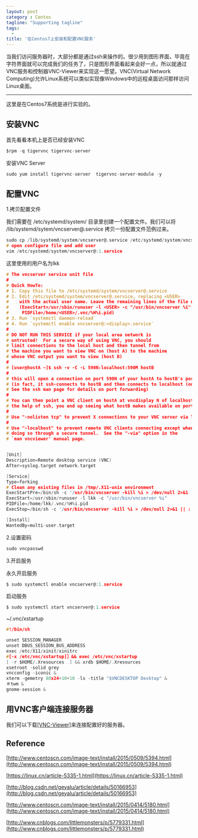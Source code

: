 ```yaml
---
layout: post
category : Centos
tagline: "Supporting tagline"
tags:
  -
title: '在Centos7上安装和配置VNC服务'
---
```

当我们访问服务器时，大部分都是通过ssh来操作的。很少用到图形界面，毕竟在字符界面就可以完成我们的任务了，只是图形界面看起来会好一点，所以就通过VNC服务和控制器VNC-Viewer来实现这一愿望。VNC(Virtual Network Computing)允许Linux系统可以类似实现像Windows中的远程桌面访问那样访问Linux桌面。

---

<!--more-->

这里是在Centos7系统是进行实验的。

## 安装VNC

首先看看本机上是否已经安装VNC
```C
$rpm -q tigervnc tigervnc-server
```
安装VNC Server
```C
sudo yum install tigervnc-server  tigervnc-server-module -y
```
## 配置VNC

1.拷贝配置文件

我们需要在 /etc/systemd/system/ 目录里创建一个配置文件。我们可以将 /lib/systemd/sytem/vncserver@.service 拷贝一份配置文件范例过来。
```C
sudo cp /lib/systemd/system/vncserver@.service /etc/systemd/system/vncserver@:1.service
# open configure file and add user
vim /etc/systemd/system/vncserver@:1.service
```
这里使用的用户名为lkk
```C
# The vncserver service unit file
#
# Quick HowTo:
# 1. Copy this file to /etc/systemd/system/vncserver@.service
# 2. Edit /etc/systemd/system/vncserver@.service, replacing <USER>
#    with the actual user name. Leave the remaining lines of the file unmodified
#    (ExecStart=/usr/sbin/runuser -l <USER> -c "/usr/bin/vncserver %i"
#     PIDFile=/home/<USER>/.vnc/%H%i.pid)
# 3. Run `systemctl daemon-reload`
# 4. Run `systemctl enable vncserver@:<display>.service`
#
# DO NOT RUN THIS SERVICE if your local area network is
# untrusted!  For a secure way of using VNC, you should
# limit connections to the local host and then tunnel from
# the machine you want to view VNC on (host A) to the machine
# whose VNC output you want to view (host B)
#
# [user@hostA ~]$ ssh -v -C -L 590N:localhost:590M hostB
#
# this will open a connection on port 590N of your hostA to hostB's port 590M
# (in fact, it ssh-connects to hostB and then connects to localhost (on hostB).
# See the ssh man page for details on port forwarding)
#
# You can then point a VNC client on hostA at vncdisplay N of localhost and with
# the help of ssh, you end up seeing what hostB makes available on port 590M
#
# Use "-nolisten tcp" to prevent X connections to your VNC server via TCP.
#
# Use "-localhost" to prevent remote VNC clients connecting except when
# doing so through a secure tunnel.  See the "-via" option in the
# `man vncviewer' manual page.


[Unit]
Description=Remote desktop service (VNC)
After=syslog.target network.target

[Service]
Type=forking
# Clean any existing files in /tmp/.X11-unix environment
ExecStartPre=/bin/sh -c '/usr/bin/vncserver -kill %i > /dev/null 2>&1 || :'
ExecStart=/usr/sbin/runuser -l lkk -c "/usr/bin/vncserver %i"
PIDFile=/home/lkk/.vnc/%H%i.pid
ExecStop=/bin/sh -c '/usr/bin/vncserver -kill %i > /dev/null 2>&1 || :'

[Install]
WantedBy=multi-user.target

```

2.设置密码
```C
sudo vncpasswd
```
3.开启服务

永久开启服务
```C
$ sudo systemctl enable vncserver@:1.service
```
启动服务
```C
$ sudo systemctl start vncserver@:1.service
```

~/.vnc/xstartup
```C
#!/bin/sh

unset SESSION_MANAGER
unset DBUS_SESSION_BUS_ADDRESS
exec /etc/X11/xinit/xinitrc
#[-x /etc/vnc/xstartup]］&& exec /etc/vnc/xstartup
[ -r $HOME/.Xresources  ] && xrdb $HOME/.Xresources
xsetroot -solid grey
vncconfig -iconic &
xterm -gemetry 80x24+10+10 -ls -title "$VNCDESKTOP Desktop" &
＃twm &
gnome-session &
```
## 用VNC客户端连接服务器

我们可以下载[\[VNC-Viewer\]](https://www.realvnc.com/download/viewer/)来连接配置好的服务器。

## Reference

[http://www.centoscn.com/image-text/install/2015/0509/5394.html](http://www.centoscn.com/image-text/install/2015/0509/5394.html)

[https://linux.cn/article-5335-1.html](https://linux.cn/article-5335-1.html)

[http://blog.csdn.net/geyalu/article/details/50166953](http://blog.csdn.net/geyalu/article/details/50166953)

[http://www.centoscn.com/image-text/install/2015/0414/5180.html](http://www.centoscn.com/image-text/install/2015/0414/5180.html)

[http://www.cnblogs.com/littlemonsters/p/5779331.html](http://www.cnblogs.com/littlemonsters/p/5779331.html)
